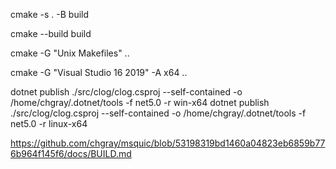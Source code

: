 cmake -s . -B build

cmake --build build


cmake -G "Unix Makefiles" ..

cmake -G "Visual Studio 16 2019" -A x64 ..

dotnet publish ./src/clog/clog.csproj --self-contained -o /home/chgray/.dotnet/tools -f net5.0 -r win-x64
dotnet publish ./src/clog/clog.csproj --self-contained -o /home/chgray/.dotnet/tools -f net5.0 -r linux-x64

https://github.com/chgray/msquic/blob/53198319bd1460a04823eb6859b776b964f145f6/docs/BUILD.md